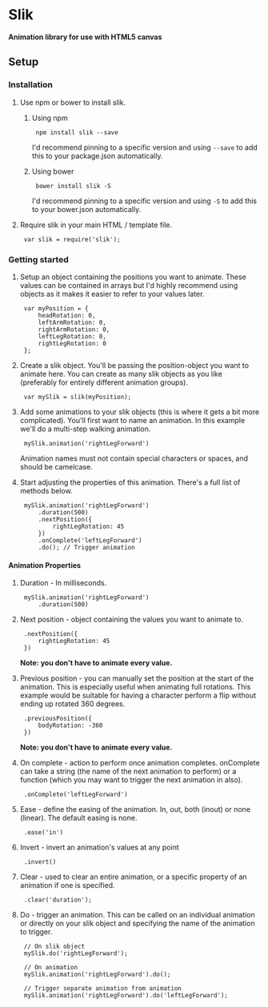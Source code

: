 # Slik

__Animation library for use with HTML5 canvas__

## Setup

### Installation

1. Use npm or bower to install slik.

    1. Using npm

            npm install slik --save

        I'd recommend pinning to a specific version and using `--save` to add this to your package.json automatically.

    1. Using bower

            bower install slik -S

        I'd recommend pinning to a specific version and using `-S` to add this to your bower.json automatically.

1. Require slik in your main HTML / template file.

        var slik = require('slik');

### Getting started

1. Setup an object containing the positions you want to animate. These values can be contained in arrays but I'd highly recommend using objects as it makes it easier to refer to your values later.

        var myPosition = {
            headRotation: 0,
            leftArmRotation: 0,
            rightArmRotation: 0,
            leftLegRotation: 0,
            rightLegRotation: 0
        };

1. Create a slik object. You'll be passing the position-object you want to animate here. You can create as many slik objects as you like (preferably for entirely different animation groups).

        var mySlik = slik(myPosition);

1. Add some animations to your slik objects (this is where it gets a bit more complicated). You'll first want to name an animation. In this example we'll do a multi-step walking animation.

        mySlik.animation('rightLegForward')

    Animation names must not contain special characters or spaces, and should be camelcase.

1. Start adjusting the properties of this animation. There's a full list of methods below.

        mySlik.animation('rightLegForward')
            .duration(500)
            .nextPosition({
                rightLegRotation: 45
            })
            .onComplete('leftLegForward')
            .do(); // Trigger animation

#### Animation Properties

1. Duration - In milliseconds.

        mySlik.animation('rightLegForward')
            .duration(500)

1. Next position - object containing the values you want to animate to.

        .nextPosition({
            rightLegRotation: 45
        })

    **Note: you don't have to animate every value.**

1. Previous position - you can manually set the position at the start of the animation. This is especially useful when animating full rotations. This example would be suitable for having a character perform a flip without ending up rotated 360 degrees.

        .previousPosition({
            bodyRotation: -360
        })

    **Note: you don't have to animate every value.**

1. On complete - action to perform once animation completes. onComplete can take a string (the name of the next animation to perform) or a function (which you may want to trigger the next animation in also).

        .onComplete('leftLegForward')

1. Ease - define the easing of the animation. In, out, both (inout) or none (linear). The default easing is none.

        .ease('in')

1. Invert - invert an animation's values at any point

        .invert()

1. Clear - used to clear an entire animation, or a specific property of an animation if one is specified.

        .clear('duration');

1. Do - trigger an animation. This can be called on an individual animation or directly on your slik object and specifying the name of the animation to trigger.

        // On slik object
        mySlik.do('rightLegForward');

        // On animation
        mySlik.animation('rightLegForward').do();

        // Trigger separate animation from animation
        mySlik.animation('rightLegForward').do('leftLegForward');
